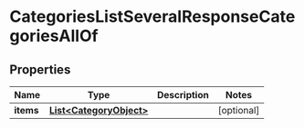

# CategoriesListSeveralResponseCategoriesAllOf


## Properties

| Name | Type | Description | Notes |
|------------ | ------------- | ------------- | -------------|
|**items** | [**List&lt;CategoryObject&gt;**](CategoryObject.md) |  |  [optional] |



